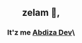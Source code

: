 <h2 align="center">zelam 👋,</h2> 
<h3 align="center">It'z me <a href="https://abdiza.tech">Abdiza Dev</a>\<Developer. /\></h3>
